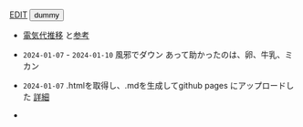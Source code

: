 <link rel="stylesheet" type="text/css" href="/assets/css/styles.css">

[EDIT](https://github.com/jamad/jamad.github.io/edit/master/%E6%97%A5%E3%80%85%E3%81%AE%E3%83%A1%E3%83%A2.md) <button onclick="copyT()" id="button1">dummy</button>
* [電気代推移](https://web.fortum.fi/spotprice/tarkka) と[参考](https://github.com/jamad/practicePython/issues/118)

  
* `2024-01-07` - `2024-01-10` 風邪でダウン   あって助かったのは、卵、牛乳、ミカン 
* `2024-01-07` .htmlを取得し、.mdを生成してgithub pages にアップロードした [詳細](https://github.com/jamad/practicePython/issues/165) 
* 







<script>
  str_date='`'+new Date().toISOString().slice(0,10)+'`';
  document.getElementById("button1").textContent='日付タグコピーボタン'+str_date;//何をコピーするかの表示
  function copyT() {navigator.clipboard.writeText(str_date);}
</script>
